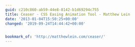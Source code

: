 ```yaml
---
guid: c210c860-ab59-44e8-8142-b1d69294c755
title: Ceaser - CSS Easing Animation Tool - Matthew Lein
date: '2013-01-04T15:50:25+00:00'
changed: '2019-09-24T14:44:42+00:00'


bookmark_of: 'http://matthewlein.com/ceaser/'
---
```




